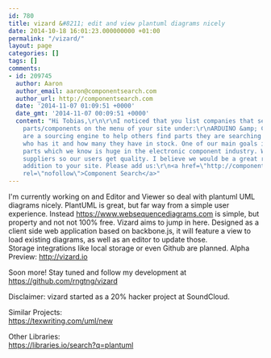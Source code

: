 ```yaml
---
id: 780
title: vizard &#8211; edit and view plantuml diagrams nicely
date: 2014-10-18 16:01:23.000000000 +01:00
permalink: "/vizard/"
layout: page
categories: []
tags: []
comments:
- id: 209745
  author: Aaron
  author_email: aaron@componentsearch.com
  author_url: http://componentsearch.com
  date: '2014-11-07 01:09:51 +0000'
  date_gmt: '2014-11-07 00:09:51 +0000'
  content: "Hi Tobias,\r\n\r\nI noticed that you list companies that sell electronic
    parts/components on the menu of your site under:\r\nARDUINO &amp; CO.\r\n\r\nWe
    are a sourcing engine to help others find parts they are searching for with pricing
    who has it and how many they have in stock. One of our main goals is to stop counterfeit
    parts which we know is huge in the electronic component industry. We verify our
    suppliers so our users get quality. I believe we would be a great resource and
    addition to your site. Please add us:\r\n<a href=\"http://componentsearch.com/\"
    rel=\"nofollow\">Component Search</a>"
---
```

I'm currently working on and Editor and Viewer so deal with plantuml UML diagrams nicely. PlantUML is great, but far way from a simple user experience. Instead <https://www.websequencediagrams.com> is simple, but property and not not 100% free. Vizard aims to jump in here. Designed as a client side web application based on backbone.js, it will feature a view to load existing diagrams, as well as an editor to update those.  
Storage integrations like local storage or even Github are planned. Alpha Preview: <http://vizard.io>

Soon more! Stay tuned and follow my development at <https://github.com/rngtng/vizard>

Disclaimer: vizard started as a 20% hacker project at SoundCloud.

Similar Projects:  
<https://texwriting.com/uml/new>

Other Libraries:  
<https://libraries.io/search?q=plantuml>